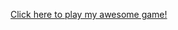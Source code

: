 <a href="https://github.com/League-level2/level2-module2-ryanoh0303/blob/master/Invaders/Jar.jar?raw=true">Click here to play my awesome game!</a>


